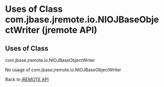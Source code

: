 # Uses of Class com.jbase.jremote.io.NIOJBaseObjectWriter (jremote API)

<PageHeader />

## Uses of Class
com.jbase.jremote.io.NIOJBaseObjectWriter

No usage of com.jbase.jremote.io.NIOJBaseObjectWriter

Back to [jREMOTE API](com_jbase_jremote_package-summary)

  
<PageFooter />
